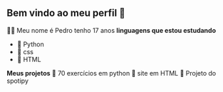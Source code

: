 ## Bem vindo ao meu perfil 👋

🙋‍♂️ Meu nome é Pedro tenho 17 anos 
**linguagens que estou estudando**
- 📕 Python
- 📕 css
- 📕 HTML

**Meus projetos**
💼 70 exercícios em python
💼 site em HTML
💼 Projeto do spotipy



<!--
**pedrao2109/pedrao2109** is a ✨ _special_ ✨ repository because its `README.md` (this file) appears on your GitHub profile.

Here are some ideas to get you started:

- 🔭 I’m currently working on ...
- 🌱 I’m currently learning ...
- 👯 I’m looking to collaborate on ...
- 🤔 I’m looking for help with ...
- 💬 Ask me about ...
- 📫 How to reach me: ...
- 😄 Pronouns: ...
- ⚡ Fun fact: ...
-->
